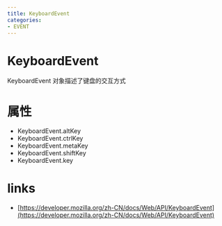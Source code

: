 ```yaml
---
title: KeyboardEvent
categories: 
- EVENT
---
```


# KeyboardEvent

KeyboardEvent 对象描述了键盘的交互方式

# 属性

- KeyboardEvent.altKey
- KeyboardEvent.ctrlKey 
- KeyboardEvent.metaKey 
- KeyboardEvent.shiftKey 
- KeyboardEvent.key

# links

- [https://developer.mozilla.org/zh-CN/docs/Web/API/KeyboardEvent](https://developer.mozilla.org/zh-CN/docs/Web/API/KeyboardEvent)
